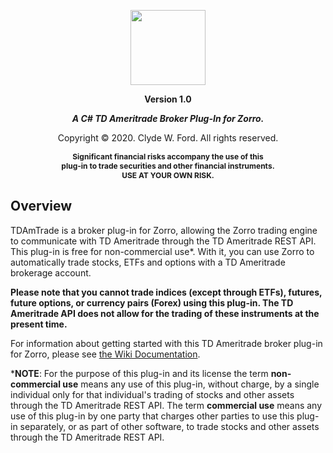 <p align="center">
  <img height="120" src="https://github.com/cwford/TDAmTrade_Zorro_Plugin/blob/master/Documentation/Images/zorro-tda.png">
</p>
<p align="center">
  <strong>Version 1.0</strong>
</p>
<p align="center">
  <em><strong>A C# TD Ameritrade Broker Plug-In for Zorro.</strong></em>
</p>

<p align="center">
  Copyright &copy; 2020. Clyde W. Ford. All rights reserved.
</p>


<p align="center">
  <strong style="font-size:9pt">Significant financial risks accompany the use of this<br>plug-in to trade securities and other financial instruments.<br>USE AT YOUR OWN RISK.</strong>
</p>

## Overview
TDAmTrade is a broker plug-in for Zorro, allowing the Zorro trading engine to communicate with TD Ameritrade through the TD Ameritrade REST API. This plug-in is free for non-commercial use&ast;. With it, you can use Zorro to automatically trade stocks, ETFs and options with a TD Ameritrade brokerage account.

**Please note that you cannot trade indices (except through ETFs), futures, future options, or currency pairs (Forex) using this plug-in. The TD Ameritrade API does not allow for the trading of these instruments at the present time.**

For information about getting started with this TD Ameritrade broker plug-in for Zorro, please see [the Wiki Documentation](https://github.com/cwford/TDAmTrade_Zorro_Plugin/wiki).

&ast;**NOTE**: For the purpose of this plug-in and its license the term **non-commercial use** means any use of this plug-in, without charge, by a single individual only for that individual's trading of stocks and other assets through the TD Ameritrade REST API. The term **commercial use** means any use of this plug-in by one party that charges other parties to use this plug-in separately, or as part of other software, to trade stocks and other assets through the TD Ameritrade REST API.
